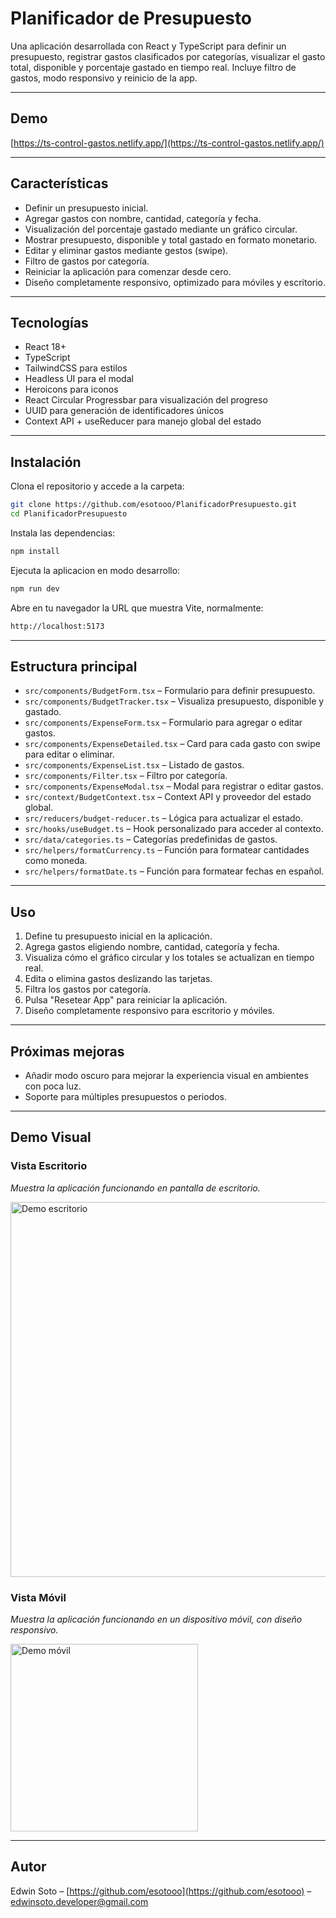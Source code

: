 # Planificador de Presupuesto

Una aplicación desarrollada con React y TypeScript para definir un presupuesto, registrar gastos clasificados por categorías, visualizar el gasto total, disponible y porcentaje gastado en tiempo real. Incluye filtro de gastos, modo responsivo y reinicio de la app.


---

## Demo

[https://ts-control-gastos.netlify.app/](https://ts-control-gastos.netlify.app/)

---

## Características

- Definir un presupuesto inicial.
- Agregar gastos con nombre, cantidad, categoría y fecha.
- Visualización del porcentaje gastado mediante un gráfico circular.
- Mostrar presupuesto, disponible y total gastado en formato monetario.
- Editar y eliminar gastos mediante gestos (swipe).
- Filtro de gastos por categoría.
- Reiniciar la aplicación para comenzar desde cero.
- Diseño completamente responsivo, optimizado para móviles y escritorio.

---

## Tecnologías

- React 18+
- TypeScript
- TailwindCSS para estilos
- Headless UI para el modal
- Heroicons para iconos
- React Circular Progressbar para visualización del progreso
- UUID para generación de identificadores únicos
- Context API + useReducer para manejo global del estado

---

## Instalación

Clona el repositorio y accede a la carpeta:

```bash
git clone https://github.com/esotooo/PlanificadorPresupuesto.git
cd PlanificadorPresupuesto
```

Instala las dependencias:

```bash
npm install
```

Ejecuta la aplicacion en modo desarrollo:

```bash
npm run dev
```

Abre en tu navegador la URL que muestra Vite, normalmente:

```bash
http://localhost:5173
```
---

## Estructura principal

- `src/components/BudgetForm.tsx` – Formulario para definir presupuesto.
- `src/components/BudgetTracker.tsx` – Visualiza presupuesto, disponible y gastado.
- `src/components/ExpenseForm.tsx` – Formulario para agregar o editar gastos.
- `src/components/ExpenseDetailed.tsx` – Card para cada gasto con swipe para editar o eliminar.
- `src/components/ExpenseList.tsx` – Listado de gastos.
- `src/components/Filter.tsx` – Filtro por categoría.
- `src/components/ExpenseModal.tsx` – Modal para registrar o editar gastos.
- `src/context/BudgetContext.tsx` – Context API y proveedor del estado global.
- `src/reducers/budget-reducer.ts` – Lógica para actualizar el estado.
- `src/hooks/useBudget.ts` – Hook personalizado para acceder al contexto.
- `src/data/categories.ts` – Categorías predefinidas de gastos.
- `src/helpers/formatCurrency.ts` – Función para formatear cantidades como moneda.
- `src/helpers/formatDate.ts` – Función para formatear fechas en español.

---

## Uso

1. Define tu presupuesto inicial en la aplicación.
2. Agrega gastos eligiendo nombre, cantidad, categoría y fecha.
3. Visualiza cómo el gráfico circular y los totales se actualizan en tiempo real.
4. Edita o elimina gastos deslizando las tarjetas.
5. Filtra los gastos por categoría.
6. Pulsa "Resetear App" para reiniciar la aplicación.
7. Diseño completamente responsivo para escritorio y móviles.

---

## Próximas mejoras

- Añadir modo oscuro para mejorar la experiencia visual en ambientes con poca luz.
- Soporte para múltiples presupuestos o periodos.

---

## Demo Visual

### Vista Escritorio
<p><em>Muestra la aplicación funcionando en pantalla de escritorio.</em></p>
<img src="./img/gastosDesktop.gif" width="600" alt="Demo escritorio" />

### Vista Móvil
<p><em>Muestra la aplicación funcionando en un dispositivo móvil, con diseño responsivo.</em></p>
<img src="./img/gastosMobile.gif" width="300" alt="Demo móvil" />

---

## Autor

Edwin Soto – [https://github.com/esotooo](https://github.com/esotooo) – edwinsoto.developer@gmail.com

